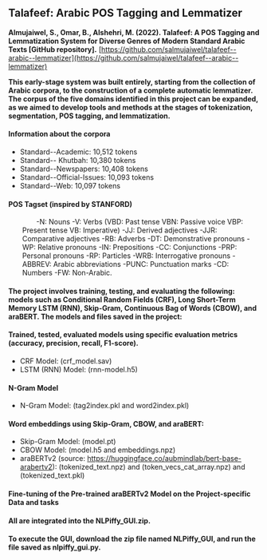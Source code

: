 ## Talafeef: Arabic POS Tagging and Lemmatizer

**Almujaiwel, S., Omar, B., Alshehri, M. (2022). Talafeef: A POS Tagging and Lemmatization System for Diverse Genres of Modern Standard Arabic Texts [GitHub repository].** [https://github.com/salmujaiwel/talafeef--arabic--lemmatizer](https://github.com/salmujaiwel/talafeef--arabic--lemmatizer)

**This early-stage system was built entirely, starting from the collection of Arabic corpora, to the construction of a complete automatic lemmatizer.** **The corpus of the five domains identified in this project can be expanded, as we aimed to develop tools and methods at the stages of tokenization, segmentation, POS tagging, and lemmatization.**

#### Information about the corpora
  - Standard--Academic: 10,512 tokens
  - Standard-- Khutbah: 10,380 tokens
  - Standard--Newspapers: 10,408 tokens
  - Standard--Official-Issues: 10,093 tokens
  - Standard--Web: 10,097 tokens

#### POS Tagset (inspired by STANFORD)
<p style="text-indent: 2em; margin-left: 2em;">-N: Nouns -V: Verbs (VBD: Past tense VBN: Passive voice VBP: Present tense VB: Imperative) -JJ: Derived adjectives -JJR: Comparative adjectives -RB: Adverbs -DT: Demonstrative pronouns -WP: Relative pronouns -IN: Prepositions -CC: Conjunctions -PRP: Personal pronouns -RP: Particles -WRB: Interrogative pronouns -ABBREV: Arabic abbreviations -PUNC: Punctuation marks -CD: Numbers -FW: Non-Arabic.</p>

#### The project involves training, testing, and evaluating the following: models such as Conditional Random Fields (CRF), Long Short-Term Memory LSTM (RNN), Skip-Gram, Continuous Bag of Words (CBOW), and araBERT. The models and files saved in the project:
#### Trained, tested, evaluated models using specific evaluation metrics (accuracy, precision, recall, F1-score).
  - CRF Model: (crf_model.sav)
  - LSTM (RNN) Model: (rnn-model.h5)
#### N-Gram Model 
  - N-Gram Model: (tag2index.pkl and word2index.pkl)
#### Word embeddings using Skip-Gram, CBOW, and araBERT:
  - Skip-Gram Model: (model.pt)
  - CBOW Model: (model.h5 and embeddings.npz)
  - araBERTv2 (source: https://huggingface.co/aubmindlab/bert-base-arabertv2): (tokenized_text.npz) and (token_vecs_cat_array.npz) and (tokenized_text.pkl)
#### Fine-tuning of the Pre-trained araBERTv2 Model on the Project-specific Data and tasks

#### All are integrated into the NLPiffy_GUI.zip. 
#### To execute the GUI, download the zip file named NLPiffy_GUI, and run the file saved as nlpiffy_gui.py.
